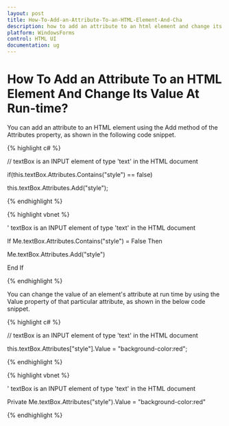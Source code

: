 ```yaml
---
layout: post
title: How-To-Add-an-Attribute-To-an-HTML-Element-And-Cha
description: how to add an attribute to an html element and change its value at run-time?
platform: WindowsForms
control: HTML UI
documentation: ug
---
```


# How To Add an Attribute To an HTML Element And Change Its Value At Run-time?

You can add an attribute to an HTML element using the Add method of the Attributes property, as shown in the following code snippet.



{% highlight c# %}



// textBox is an INPUT element of type 'text' in the HTML document

if(this.textBox.Attributes.Contains("style") == false)

this.textBox.Attributes.Add("style");

{% endhighlight %}

{% highlight vbnet %}



' textBox is an INPUT element of type 'text' in the HTML document

If Me.textBox.Attributes.Contains("style") = False Then

Me.textBox.Attributes.Add("style")

End If

{% endhighlight %}

You can change the value of an element's attribute at run time by using the Value property of that particular attribute, as shown in the below code snippet.



{% highlight c# %}



// textBox is an INPUT element of type 'text' in the HTML document

this.textBox.Attributes["style"].Value = "background-color:red";

{% endhighlight %}

{% highlight vbnet %}



' textBox is an INPUT element of type 'text' in the HTML document

Private Me.textBox.Attributes("style").Value = "background-color:red"

{% endhighlight %}


